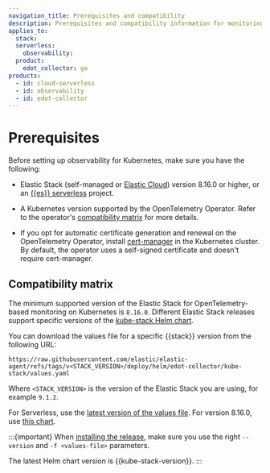 ```yaml
---
navigation_title: Prerequisites and compatibility
description: Prerequisites and compatibility information for monitoring Kubernetes with EDOT.
applies_to:
  stack:
  serverless:
    observability:
  product:
    edot_collector: ga
products:
  - id: cloud-serverless
  - id: observability
  - id: edot-collector
---
```


# Prerequisites

Before setting up observability for Kubernetes, make sure you have the following:

- Elastic Stack (self-managed or [Elastic Cloud](https://www.elastic.co/cloud)) version 8.16.0 or higher, or an [{{es}} serverless](docs-content://solutions/search/serverless-elasticsearch-get-started.md) project.

- A Kubernetes version supported by the OpenTelemetry Operator. Refer to the operator's [compatibility matrix](https://github.com/open-telemetry/opentelemetry-operator/blob/main/docs/compatibility.md#compatibility-matrix) for more details.

- If you opt for automatic certificate generation and renewal on the OpenTelemetry Operator, install [cert-manager](https://cert-manager.io/docs/installation/) in the Kubernetes cluster. By default, the operator uses a self-signed certificate and doesn't require cert-manager.

## Compatibility matrix

The minimum supported version of the Elastic Stack for OpenTelemetry-based monitoring on Kubernetes is `8.16.0`. Different Elastic Stack releases support specific versions of the [kube-stack Helm chart](https://github.com/open-telemetry/opentelemetry-helm-charts/tree/main/charts/opentelemetry-kube-stack).

You can download the values file for a specific {{stack}} version from the following URL:

```
https://raw.githubusercontent.com/elastic/elastic-agent/refs/tags/v<STACK_VERSION>/deploy/helm/edot-collector/kube-stack/values.yaml
```

Where `<STACK_VERSION>` is the version of the Elastic Stack you are using, for example `9.1.2`.

For Serverless, use the [latest version of the values file](https://raw.githubusercontent.com/elastic/elastic-agent/refs/tags/v{{version.edot_collector}}/deploy/helm/edot-collector/kube-stack/managed_otlp/values.yaml). For version 8.16.0, use [this chart](https://raw.githubusercontent.com/elastic/opentelemetry/refs/heads/8.16/resources/kubernetes/operator/helm/values.yaml).

:::{important}
When [installing the release](/reference/use-cases/kubernetes/deployment.md), make sure you use the right `--version` and `-f <values-file>` parameters.

The latest Helm chart version is {{kube-stack-version}}.
:::
